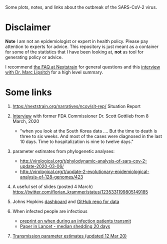 Some plots, notes, and links about the outbreak of the SARS-CoV-2 virus.


# Disclaimer
**Note** I am not an epidemiologist or expert in health policy.
Please pay attention to experts for advice.
This repository is just meant as a container for some of the statistics
that I have been looking at, **not** as tool for generating policy or advice.

I recommend [the FAQ at Nextstrain](https://nextstrain.org/help/coronavirus/FAQ) for general questions and
this [interview with Dr. Marc Lipsitch](https://www.spiegel.de/international/world/i-don-t-think-the-virus-can-be-stopped-anymore-a-03d404e6-762b-42fb-ac48-e4a8f03a2f2b?fbclid=IwAR2u8oBdag7U3PhyuIOg6ADuVIBpTV6XIPWEiY5g5j8-azEZG3Y4oEnd-a8)
for a high level summary.

# Some links

  1. https://nextstrain.org/narratives/ncov/sit-rep/ Situation Report

  2. [Interview](https://www.cbsnews.com/news/transcript-scott-gottlieb-on-face-the-nation-march-8-2020/) with former FDA Commissioner Dr. Scott Gottlieb from 8 March, 2020
  	 * "when you look at the South Korea data .... But the time to death is three to six weeks. And most of the cases were diagnosed in the last 10 days. Time to hospitalization is nine to twelve days."

  3. parameter estimates from phylogenetic analyses:
     * http://virological.org/t/phylodynamic-analysis-of-sars-cov-2-update-2020-03-06/
     * http://virological.org/t/update-2-evolutionary-epidemiological-analysis-of-128-genomes/423

  4. A useful set of slides (posted 4 March) https://twitter.com/florian_krammer/status/1235331199805149185 

  5. Johns Hopkins [dashboard](https://gisanddata.maps.arcgis.com/apps/opsdashboard/index.html#/bda7594740fd40299423467b48e9ecf6) and [GitHub repo for data](https://github.com/CSSEGISandData/COVID-19)

  6. When infected people are infectious
     * [preprint on when during an infection patients transmit](https://www.medrxiv.org/content/10.1101/2020.03.05.20030502v1)
     * [Paper in Lancet - median shedding 20 days](https://www.thelancet.com/journals/lancet/article/PIIS0140-6736(20)30566-3/fulltext#%20)
  
  7. [Transmission parameter estimates (updated 12 Mar 20)](https://cmmid.github.io/topics/covid19/current-patterns-transmission/global-time-varying-transmission.html)
  
  
  